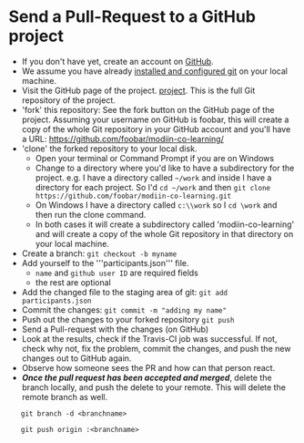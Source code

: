 # Send a Pull-Request to a GitHub project

* If you don't have yet, create an account on [GitHub](https://github.com/).
* We assume you have already [installed and configured git](docs/install_git.md) on your local machine.
* Visit the GitHub page of the project. [project](https://github.com/szabgab/modiin-co-learning/). This is the full Git repository of the project.
* 'fork' this repository: See the fork button on the GitHub page of the project. Assuming your username on GitHub is foobar, this will create a copy of the whole Git repository in your GitHub account and you'll have a URL: https://github.com/foobar/modiin-co-learning/ 
* 'clone' the forked repository to your local disk.
   * Open your terminal or Command Prompt if you are on Windows
   * Change to a directory where you'd like to have a subdirectory for the project. e.g. I have a directory called `~/work` and inside I have a directory for each project. So I'd `cd ~/work` and then `git clone https://github.com/foobar/modiin-co-learning.git` 
   * On Windows I have a directory called `c:\\work` so I `cd \work` and then run the clone command.
   * In both cases it will create a subdirectory called 'modiin-co-learning' and will create a copy of the whole Git repository in that directory on your local machine.
* Create a branch: `git checkout -b myname`
* Add yourself to the '''participants.json''' file.
  * `name` and `github user ID` are required fields
  * the rest are optional
* Add the changed file to the staging area of git: `git add participants.json`
* Commit the changes: `git commit -m "adding my name"`
* Push out the changes to your forked repository `git push`
* Send a Pull-request with the changes (on GitHub)
* Look at the results, check if the Travis-CI job was successful. If not, check why not, fix the problem, commit the changes, and push the new changes out to GitHub again.
* Observe how someone sees the PR and how can that person react.
* **_Once the pull request has been accepted and merged_**, delete the branch locally, and push the delete to your remote.  This will delete the remote branch as well.
```
   git branch -d <branchname>
```

```
   git push origin :<branchname>
```

